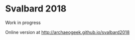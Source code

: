 
Svalbard 2018
=============

Work in progress

Online version at http://archaeogeek.github.io/svalbard2018

